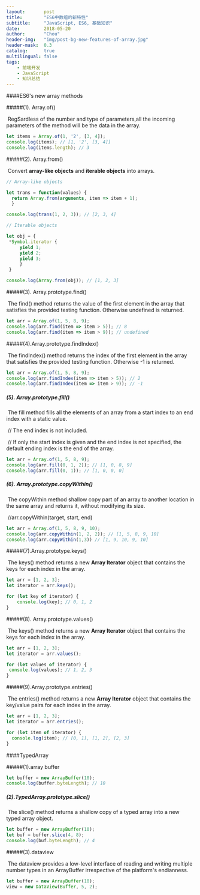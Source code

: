 ```yaml
---
layout:       post
title:        "ES6中数组的新特性"
subtitle:     "JavaScript, ES6, 基础知识"
date:         2018-05-20
author:       "Chou"
header-img:   "img/post-bg-new-features-of-array.jpg"
header-mask:  0.3
catalog:      true
multilingual: false
tags:
    - 前端开发
    - JavaScript
    - 知识总结
---
```

####ES6's new array methods

#####(1). Array.of()

​      RegSardless of the number and type of parameters,all the incoming parameters of the method will be the data in the array.

  ``` javascript
let items = Array.of(1, '2', [3, 4]);
console.log(items); // [1, '2', [3, 4]]
console.log(items.length); // 3
  ```



#####(2). Array.from()

​      Convert **array-like objects** and **iterable objects** into arrays.

  ```javascript
// Array-like objects
 
let trans = function(values) {
    return Array.from(arguments, item => item + 1);
    }

console.log(trans(1, 2, 3)); // [2, 3, 4]
  ```

   ```javascript
// Iterable objects

let obj = {
   	*Symbol.iterator {
   	   	yield 1;
   	   	yield 2;
   	   	yield 3;
   	    }
    }
   
console.log(Array.from(obj)); // [1, 2, 3]
   ```



#####(3). Array.prototype.find() 

​      The find() method returns the value of the first element in the array that satisfies the provided testing function. 
     Otherwise undefined is returned.

```javascript
let arr = Array.of(1, 5, 8, 9);
console.log(arr.find(item => item > 5)); // 8
console.log(arr.find(item => item > 9)); // undefined
```



 #####(4).Array.prototype.findIndex()

​     The findIndex() method returns the index of the first element in the array that satisfies the provided testing function.
     Otherwise -1 is returned.

```javascript
let arr = Array.of(1, 5, 8, 9);
console.log(arr.findIndex(item => item > 5)); // 2
console.log(arr.findIndex(item => item > 9)); // -1
```



##### (5). Array.prototype.fill()

​      The fill method fills all the elements of an array from a start index to an end index with a static value.

​     // The end index is not included.

​    // If only the start index is given and the end index is not specified, the default ending index is the end of the array.

```javascript
let arr = Array.of(1, 5, 8, 9);
console.log(arr.fill(0, 1, 2)); // [1, 0, 8, 9]
console.log(arr.fill(0, 1)); // [1, 0, 0, 0]
```


##### (6). Array.prototype.copyWithin()

​	The copyWithin method shallow copy part of an array to another location in the same array and returns it, without modifying its size.

​	//arr.copyWithin(target, start, end)

```javascript
let arr = Array.of(1, 5, 8, 9, 10);
console.log(arr.copyWithin(1, 2, 2)); // [1, 5, 8, 9, 10]
console.log(arr.copyWithin(1,3)) // [1, 9, 10, 9, 10]
```



#####(7).Array.prototype.keys()

​     The keys() method returns a new **Array Iterator** object that contains the keys for each index in the array.

```javascript
let arr = [1, 2, 3];
let iterator = arr.keys();

for (let key of iterator) {
    console.log(key); // 0, 1, 2
}
```



#####(8).  Array.prototype.values()

​       The keys() method returns a new **Array Iterator** object that contains the keys for each index in the array.

   ```javascript
let arr = [1, 2, 3];
let iterator = arr.values();

for (let values of iterator) {
    console.log(values); // 1, 2, 3
} 
   ```



#####(9).Array.prototype.entries()

​       The entries() method returns a new **Array Iterator** object that contains the key/value pairs for each index in the array.

  ```javascript
let arr = [1, 2, 3];
let iterator = arr.entries();

for (let item of iterator) {
    console.log(item); // [0, 1], [1, 2], [2, 3]
}   
  ```



####TypedArray

#####(1).array buffer

```javascript
let buffer = new ArrayBuffer(10);
console.log(buffer.byteLength); // 10
```



##### (2).TypedArray.prototype.slice()

​     The slice() method returns a shallow copy of a typed array into a new typed array object.

```javascript
let buffer = new ArrayBuffer(10);
let buf = buffer.slice(4, 8);
console.log(buf.byteLength); // 4
```



#####(3).dataview

​     The dataview provides a low-level interface of reading and writing multiple number types in an ArrayBuffer irrespective of the platform's endianness.

```javascript
let buffer = new ArrayBuffer(10);
view = new DataView(Buffer, 5, 2);
```

